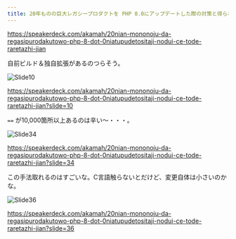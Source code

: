 ```yaml
---
title: 20年ものの巨大レガシープロダクトを PHP 8.0にアップデートした際の対策と得られた知見 - Speaker Deck
---
```


https://speakerdeck.com/akamah/20nian-mononoju-da-regasipurodakutowo-php-8-dot-0niatupudetositaji-nodui-ce-tode-raretazhi-jian


自前ビルド＆独自拡張があるのつらそう。

![Slide10](https://mryhryki.com/file/UWAuUXwXiFlO_wrqwCxaf5nz4OdnarLk456PSS1-7R8n2t_4.png)

https://speakerdeck.com/akamah/20nian-mononoju-da-regasipurodakutowo-php-8-dot-0niatupudetositaji-nodui-ce-tode-raretazhi-jian?slide=10



`==` が10,000箇所以上あるのは辛い〜・・・。

![Slide34](https://mryhryki.com/file/UWAuUlc1aqGQ0mU9vzMDEKawmou-mSMwtBADgrMk4jeRKR8Y.png)

https://speakerdeck.com/akamah/20nian-mononoju-da-regasipurodakutowo-php-8-dot-0niatupudetositaji-nodui-ce-tode-raretazhi-jian?slide=34



この手法取れるのはすごいな。C言語触らないとだけど、変更自体は小さいのかな。

![Slide36](https://mryhryki.com/file/UWAuU28N_arfALOdISGs1-RI8mzLNlkoVhVG61yawTICCcrs.png)

https://speakerdeck.com/akamah/20nian-mononoju-da-regasipurodakutowo-php-8-dot-0niatupudetositaji-nodui-ce-tode-raretazhi-jian?slide=36
